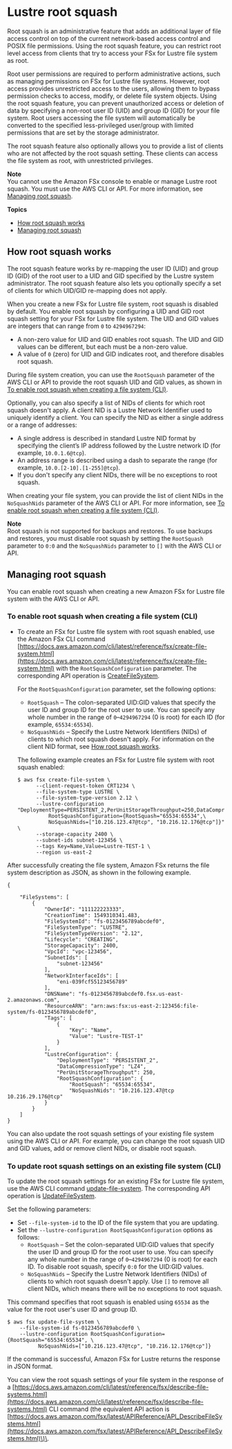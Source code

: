 # Lustre root squash<a name="root-squash"></a>

Root squash is an administrative feature that adds an additional layer of file access control on top of the current network\-based access control and POSIX file permissions\. Using the root squash feature, you can restrict root level access from clients that try to access your FSx for Lustre file system as root\.

Root user permissions are required to perform administrative actions, such as managing permissions on FSx for Lustre file systems\. However, root access provides unrestricted access to the users, allowing them to bypass permission checks to access, modify, or delete file system objects\. Using the root squash feature, you can prevent unauthorized access or deletion of data by specifying a non\-root user ID \(UID\) and group ID \(GID\) for your file system\. Root users accessing the file system will automatically be converted to the specified less\-privileged user/group with limited permissions that are set by the storage administrator\.

The root squash feature also optionally allows you to provide a list of clients who are not affected by the root squash setting\. These clients can access the file system as root, with unrestricted privileges\.

**Note**  
You cannot use the Amazon FSx console to enable or manage Lustre root squash\. You must use the AWS CLI or API\. For more information, see [Managing root squash](#manage-root-squash)\.

**Topics**
+ [How root squash works](#root-squash-overview)
+ [Managing root squash](#manage-root-squash)

## How root squash works<a name="root-squash-overview"></a>

The root squash feature works by re\-mapping the user ID \(UID\) and group ID \(GID\) of the root user to a UID and GID specified by the Lustre system administrator\. The root squash feature also lets you optionally specify a set of clients for which UID/GID re\-mapping does not apply\.

When you create a new FSx for Lustre file system, root squash is disabled by default\. You enable root squash by configuring a UID and GID root squash setting for your FSx for Lustre file system\. The UID and GID values are integers that can range from `0` to `4294967294`:
+ A non\-zero value for UID and GID enables root squash\. The UID and GID values can be different, but each must be a non\-zero value\.
+ A value of `0` \(zero\) for UID and GID indicates root, and therefore disables root squash\.

During file system creation, you can use the `RootSquash` parameter of the AWS CLI or API to provide the root squash UID and GID values, as shown in [To enable root squash when creating a file system \(CLI\)](#create-root-squash-cli)\.

Optionally, you can also specify a list of NIDs of clients for which root squash doesn't apply\. A client NID is a Lustre Network Identifier used to uniquely identify a client\. You can specify the NID as either a single address or a range of addresses:
+ A single address is described in standard Lustre NID format by specifying the client’s IP address followed by the Lustre network ID \(for example, `10.0.1.6@tcp`\)\.
+ An address range is described using a dash to separate the range \(for example, `10.0.[2-10].[1-255]@tcp`\)\.
+ If you don't specify any client NIDs, there will be no exceptions to root squash\.

When creating your file system, you can provide the list of client NIDs in the `NoSquashNids` parameter of the AWS CLI or API\. For more information, see [To enable root squash when creating a file system \(CLI\)](#create-root-squash-cli)\.

**Note**  
Root squash is not supported for backups and restores\. To use backups and restores, you must disable root squash by setting the `RootSquash` parameter to `0:0` and the `NoSquashNids` parameter to `[]` with the AWS CLI or API\.

## Managing root squash<a name="manage-root-squash"></a>

You can enable root squash when creating a new Amazon FSx for Lustre file system with the AWS CLI or API\. 

### To enable root squash when creating a file system \(CLI\)<a name="create-root-squash-cli"></a>
+ To create an FSx for Lustre file system with root squash enabled, use the Amazon FSx CLI command [https://docs.aws.amazon.com/cli/latest/reference/fsx/create-file-system.html](https://docs.aws.amazon.com/cli/latest/reference/fsx/create-file-system.html) with the `RootSquashConfiguration` parameter\. The corresponding API operation is [CreateFileSystem](https://docs.aws.amazon.com/fsx/latest/APIReference/API_CreateFileSystem.html)\.

  For the `RootSquashConfiguration` parameter, set the following options:
  + `RootSquash` – The colon\-separated UID:GID values that specify the user ID and group ID for the root user to use\. You can specify any whole number in the range of `0`–`4294967294` \(0 is root\) for each ID \(for example, `65534:65534`\)\.
  + `NoSquashNids` – Specify the Lustre Network Identifiers \(NIDs\) of clients to which root squash doesn't apply\. For information on the client NID format, see [How root squash works](#root-squash-overview)\.

  The following example creates an FSx for Lustre file system with root squash enabled:

  ```
  $ aws fsx create-file-system \
        --client-request-token CRT1234 \
        --file-system-type LUSTRE \
        --file-system-type-version 2.12 \
        --lustre-configuration "DeploymentType=PERSISTENT_2,PerUnitStorageThroughput=250,DataCompressionType=LZ4,\
            RootSquashConfiguration={RootSquash="65534:65534",\
            NoSquashNids=["10.216.123.47@tcp", "10.216.12.176@tcp"]}" \
        --storage-capacity 2400 \
        --subnet-ids subnet-123456 \
        --tags Key=Name,Value=Lustre-TEST-1 \
        --region us-east-2
  ```

After successfully creating the file system, Amazon FSx returns the file system description as JSON, as shown in the following example\.

```
{

    "FileSystems": [
        {
            "OwnerId": "111122223333",
            "CreationTime": 1549310341.483,
            "FileSystemId": "fs-0123456789abcdef0",
            "FileSystemType": "LUSTRE",
            "FileSystemTypeVersion": "2.12",
            "Lifecycle": "CREATING",
            "StorageCapacity": 2400,
            "VpcId": "vpc-123456",
            "SubnetIds": [
                "subnet-123456"
            ],
            "NetworkInterfaceIds": [
                "eni-039fcf55123456789"
            ],
            "DNSName": "fs-0123456789abcdef0.fsx.us-east-2.amazonaws.com",
            "ResourceARN": "arn:aws:fsx:us-east-2:123456:file-system/fs-0123456789abcdef0",
            "Tags": [
                {
                    "Key": "Name",
                    "Value": "Lustre-TEST-1"
                }
            ],
            "LustreConfiguration": {
                "DeploymentType": "PERSISTENT_2",
                "DataCompressionType": "LZ4",
                "PerUnitStorageThroughput": 250,
                "RootSquashConfiguration": {
                    "RootSquash": "65534:65534", 
                    "NoSquashNids": "10.216.123.47@tcp 10.216.29.176@tcp"
            }
        }
    ]
}
```

You can also update the root squash settings of your existing file system using the AWS CLI or API\. For example, you can change the root squash UID and GID values, add or remove client NIDs, or disable root squash\.

### To update root squash settings on an existing file system \(CLI\)<a name="update-root-squash-cli"></a>

To update the root squash settings for an existing FSx for Lustre file system, use the AWS CLI command [update\-file\-system](https://docs.aws.amazon.com/cli/latest/reference/fsx/update-file-system.html)\. The corresponding API operation is [UpdateFileSystem](https://docs.aws.amazon.com/fsx/latest/APIReference/API_UdateFileSystem.html)\.

Set the following parameters:
+ Set `--file-system-id` to the ID of the file system that you are updating\.
+ Set the `--lustre-configuration RootSquashConfiguration` options as follows:
  + `RootSquash` – Set the colon\-separated UID:GID values that specify the user ID and group ID for the root user to use\. You can specify any whole number in the range of `0`–`4294967294` \(0 is root\) for each ID\. To disable root squash, specify `0:0` for the UID:GID values\.
  + `NoSquashNids` – Specify the Lustre Network Identifiers \(NIDs\) of clients to which root squash doesn't apply\. Use `[]` to remove all client NIDs, which means there will be no exceptions to root squash\.

This command specifies that root squash is enabled using `65534` as the value for the root user's user ID and group ID\.

```
$ aws fsx update-file-system \
    --file-system-id fs-0123456789abcdef0 \
    --lustre-configuration RootSquashConfiguration={RootSquash="65534:65534", \
          NoSquashNids=["10.216.123.47@tcp", "10.216.12.176@tcp"]}
```

If the command is successful, Amazon FSx for Lustre returns the response in JSON format\.

You can view the root squash settings of your file system in  the response of a [https://docs.aws.amazon.com/cli/latest/reference/fsx/describe-file-systems.html](https://docs.aws.amazon.com/cli/latest/reference/fsx/describe-file-systems.html) CLI command \(the equivalent API action is [https://docs.aws.amazon.com/fsx/latest/APIReference/API_DescribeFileSystems.html](https://docs.aws.amazon.com/fsx/latest/APIReference/API_DescribeFileSystems.html)\)\. 